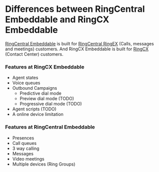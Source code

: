 # Differences between RingCentral Embeddable and RingCX Embeddable

[RingCentral Embeddable](https://github.com/ringcentral/ringcentral-embeddable) is built for [RingCentral RingEX](https://www.ringcentral.com/ringex.html) (Calls, messages and meetings) customers. And RingCX Embeddable is built for [RingCX](https://www.ringcentral.com/ringcx.html) (Contact Center) customers.

### Features at RingCX Embeddable

* Agent states
* Voice queues
* Outbound Campaigns
   - Predictive dial mode
   - Preview dial mode (TODO)
   - Progressive dial mode (TODO)
* Agent scripts (TODO)
* A online device limitation

### Features at RingCentral Embeddable

* Presences
* Call queues
* 3 way calling
* Messages
* Video meetings
* Multiple devices (Ring Groups)
